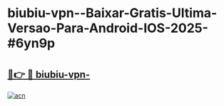 # biubiu-vpn--Baixar-Gratis-Ultima-Versao-Para-Android-IOS-2025-#6yn9p

# <h2><a href="https://ainizakaria.my?title=biubiu-vpn-&ref=25M">🔗👉 🔴 biubiu-vpn-</a></h2>

[![acn](https://github.com/user-attachments/assets/0f9c940e-d8b0-45ae-aac7-cd30a18b3e1c)](https://ainizakaria.my?title=biubiu-vpn-&ref=25M)


